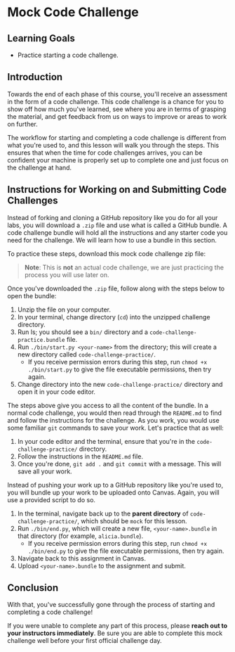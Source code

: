 # Mock Code Challenge

## Learning Goals

- Practice starting a code challenge.

## Introduction

Towards the end of each phase of this course, you'll receive an assessment in
the form of a code challenge. This code challenge is a chance for you to show
off how much you've learned, see where you are in terms of grasping the
material, and get feedback from us on ways to improve or areas to work on
further.

The workflow for starting and completing a code challenge is different from what
you're used to, and this lesson will walk you through the steps. This ensures
that when the time for code challenges arrives, you can be confident your
machine is properly set up to complete one and just focus on the challenge at
hand.

## Instructions for Working on and Submitting Code Challenges

Instead of forking and cloning a GitHub repository like you do for all your
labs, you will download a `.zip` file and use what is called a GitHub bundle. A
code challenge bundle will hold all the instructions and any starter code you
need for the challenge. We will learn how to use a bundle in this section.

To practice these steps, download this mock code challenge zip file:

> **Note**: This is **not** an actual code challenge, we are just practicing the
> process you will use later on.

Once you've downloaded the `.zip` file, follow along with the steps below to
open the bundle:

1. Unzip the file on your computer.
1. In your terminal, change directory (`cd`) into the unzipped challenge
   directory.
1. Run ls; you should see a `bin/` directory and a
   `code-challenge-practice.bundle` file.
1. Run `./bin/start.py <your-name>` from the directory; this will create a new
   directory called `code-challenge-practice/`.
   - If you receive permission errors during this step, run
     `chmod +x ./bin/start.py` to give the file executable permissions, then try
     again.
1. Change directory into the new `code-challenge-practice/` directory and open
   it in your code editor.

The steps above give you access to all the content of the bundle. In a normal
code challenge, you would then read through the `README.md` to find and follow
the instructions for the challenge. As you work, you would use some familiar
`git` commands to save your work. Let's practice that as well:

1. In your code editor and the terminal, ensure that you're in the
   `code-challenge-practice/` directory.
1. Follow the instructions in the `README.md` file.
1. Once you're done, `git add .` and `git commit` with a message. This will save
   all your work.

Instead of pushing your work up to a GitHub repository like you're used to, you
will bundle up your work to be uploaded onto Canvas. Again, you will use a
provided script to do so.

1. In the terminal, navigate back up to the **parent directory** of
   `code-challenge-practice/`, which should be `mock` for this lesson.
1. Run `./bin/end.py`, which will create a new file, `<your-name>.bundle` in
   that directory (for example, `alicia.bundle`).
   - If you receive permission errors during this step, run
     `chmod +x ./bin/end.py` to give the file executable permissions, then try
     again.
1. Navigate back to this assignment in Canvas.
1. Upload `<your-name>.bundle` to the assignment and submit.

## Conclusion

With that, you've successfully gone through the process of starting and
completing a code challenge!

If you were unable to complete any part of this process, please **reach out to
your instructors immediately**. Be sure you are able to complete this mock
challenge well before your first official challenge day.
